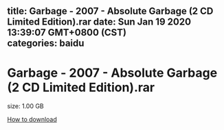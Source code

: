 
title: Garbage - 2007 - Absolute Garbage (2 CD Limited Edition).rar
date: Sun Jan 19 2020 13:39:07 GMT+0800 (CST)    
categories: baidu
---

# Garbage - 2007 - Absolute Garbage (2 CD Limited Edition).rar
size: 1.00 GB
 
 

[How to download](https://bpcam.bemobtrk.com/go/2ceec3aa-1ca2-46d6-b9ff-aaa5c184517c?jno=3474)